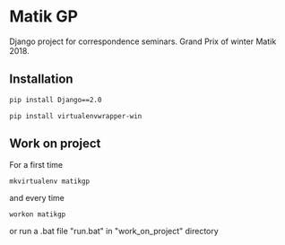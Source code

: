 # Matik GP
Django project for correspondence seminars. Grand Prix of winter Matik 2018.

## Installation
```cmd
pip install Django==2.0
```
```
pip install virtualenvwrapper-win
```

## Work on project
For a first time
```
mkvirtualenv matikgp
```
and every time
```
workon matikgp
```
or run a .bat file "run.bat" in "work_on_project" directory
